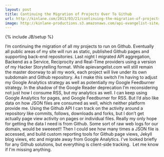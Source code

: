 ```yaml
---
layout: post
title: Continuing the Migration of Projects Over To Github
url: http://kinlane.com/2013/03/21/continuing-the-migration-of-projects-over-to-github/
image: http://kinlane-productions.s3.amazonaws.com/api-evangelist-site/blog/github-kin-lane.png
---
```

{% include JB/setup %}

I&rsquo;m continuing the migration of all my projects to run on Github.  Eventually all public areas of my site will run as static, published Github pages and supporting back-end repositories.  Last night I migrated API aggregation, Backend as a Service, Reciprocity and Real-Time providers using a version of my Hacker Storytelling format.
While apievangelist.com will still remain the master doorway to all my work, each project will live under its own subdomain and Github repository.  As I make this switch I&rsquo;m having to adjust my Google Analytics strategy as well as potentially my Google Feedburner strategy.  In the shadow of the Google Reader deprecation I&rsquo;m reconsidering not just how I consume RSS, but my analytics as well.
I can keep using Google Analytics for pages, and Google Feedburner for RSS.  But I&rsquo;d also like data on how JSON files are consumed as well, which neither platform provide me.  Using the Github API I can track on the activity around a repository like commits, follows, downloads and forks, but I don&rsquo;t get actually page view activity on pages or individual files.
Really my only hope for getting the data I need is from Github.  Some sort of raw web logs for our domain, would be sweeeet!!  Then I could see how many times a JSON file is accessed, and build custom reporting tools for Github page views, Jekyll blog views, etc and migrate away from Google Analytics.
I've looked briefly for any Github solutions, but everything is client-side tracking. &nbsp;Let me know if I'm missing anything.
